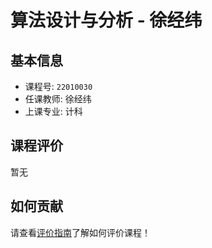 # 算法设计与分析 - 徐经纬

## 基本信息

- 课程号: `22010030`
- 任课教师: 徐经纬
- 上课专业: 计科

## 课程评价

暂无

## 如何贡献

请查看[评价指南](../how-to-comment.md)了解如何评价课程！
